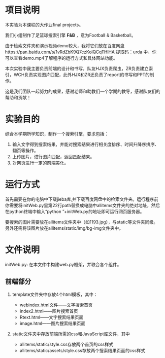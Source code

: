 # 项目说明
本实验为本课程的大作业final projects。

我们小组制作了足篮球搜索引擎  **F&B**  ，意为Football & Basketball。

由于检索文件夹和演示视频demo较大，我将它们放在百度网盘<https://pan.baidu.com/s/1vRdZbK9Q7czKolQCqTHlHA> 提取码：urda 中，你可以查看demo.mp4了解程序的运行方式和具体网站功能。

本次实验中我主要负责前端的设计和书写，队友HJX负责爬虫，ZR负责建立索引，WCH负责实现图片匹配，此外HJX和ZR还负责了report的书写和PPT的制作。

这是我们团队一起努力的成果，感谢老师和助教们一个学期的教导，感谢队友们的帮助和贡献！

# 实验目的
综合本学期所学知识，制作一个搜索引擎，要求包括：
1.  输入文字得到搜索结果，并能对搜索结果进行相关度排序、时间升降序排序、翻页等操作。
2.  上传图片，进行图片匹配，返回匹配结果。
3.  对网页进行一定的前端美化。

# 运行方式
首先需要在你的电脑中下载jieba库,并下载百度网盘中的检索文件夹。运行程序前你需要将initWeb.py里第22行path替换成电脑中allitems文件夹的绝对地址，然后在python终端中输入“python ”+initWeb.py的地址即可运行网页服务器。

要搜索的图片需要放在allitems文件夹中（如1193.jpg），与static等文件夹同级。另外还需将该图片放在allitems/static/img/bg-img文件夹中。

# 文件说明
initWeb.py: 在本文件中构建web.py框架，并联合各个组件。

## 前端部分
1. template文件夹中存放4个html模板，其中：
    + webindex.html文件——文字搜索首页
    + index2.html——图片搜索首页
    + Rtext.html——文字搜索结果页面
    + image.html——图片搜索结果页面
    
2. static文件夹中存放前端所需的css和JavaScript库文件，其中
    + allitems/static/style.css存放两个首页的css样式
    + allitems/static/assets/style.css存放两个搜索结果页面的css样式
